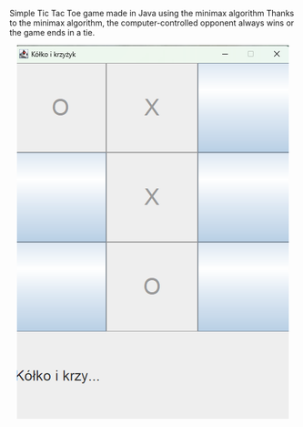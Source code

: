 Simple Tic Tac Toe game made in Java using the minimax algorithm
Thanks to the minimax algorithm, the computer-controlled opponent always wins or the game ends in a tie.
<p align="center">
  <img src="https://github.com/karozaj/Tic-Tac-Toe-with-minimax-algorithm-Java/blob/master/.github/1.png">
</p>
